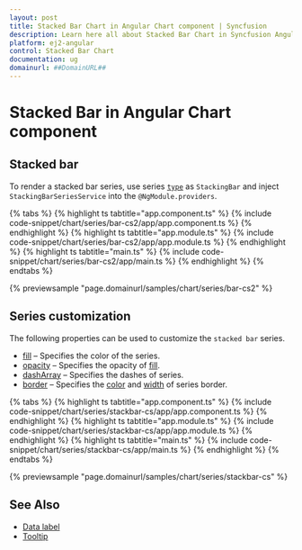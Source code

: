 ```yaml
---
layout: post
title: Stacked Bar Chart in Angular Chart component | Syncfusion
description: Learn here all about Stacked Bar Chart in Syncfusion Angular Chart component of Syncfusion Essential JS 2 and more.
platform: ej2-angular
control: Stacked Bar Chart
documentation: ug
domainurl: ##DomainURL##
---
```

# Stacked Bar in Angular Chart component

## Stacked bar

To render a stacked bar series, use series [`type`](https://ej2.syncfusion.com/angular/documentation/api/chart/seriesDirective/#type) as `StackingBar` and inject `StackingBarSeriesService` into the `@NgModule.providers`.

{% tabs %}
{% highlight ts tabtitle="app.component.ts" %}
{% include code-snippet/chart/series/bar-cs2/app/app.component.ts %}
{% endhighlight %}
{% highlight ts tabtitle="app.module.ts" %}
{% include code-snippet/chart/series/bar-cs2/app/app.module.ts %}
{% endhighlight %}
{% highlight ts tabtitle="main.ts" %}
{% include code-snippet/chart/series/bar-cs2/app/main.ts %}
{% endhighlight %}
{% endtabs %}

{% previewsample "page.domainurl/samples/chart/series/bar-cs2" %}

## Series customization

The following properties can be used to customize the `stacked bar` series.

* [fill](https://ej2.syncfusion.com/angular/documentation/api/chart/seriesModel/#fill) – Specifies the color of the series.
* [opacity](https://ej2.syncfusion.com/angular/documentation/api/chart/seriesModel/#opacity) – Specifies the opacity of [fill](https://ej2.syncfusion.com/angular/documentation/api/chart/seriesModel/#fill).
* [dashArray](https://ej2.syncfusion.com/angular/documentation/api/chart/seriesModel/#dasharray) – Specifies the dashes of series.
* [border](https://ej2.syncfusion.com/angular/documentation/api/chart/borderModel/#properties) – Specifies the [color](https://ej2.syncfusion.com/angular/documentation/api/chart/borderModel/#color) and [width](https://ej2.syncfusion.com/angular/documentation/api/chart/borderModel/#width) of series border.

{% tabs %}
{% highlight ts tabtitle="app.component.ts" %}
{% include code-snippet/chart/series/stackbar-cs/app/app.component.ts %}
{% endhighlight %}
{% highlight ts tabtitle="app.module.ts" %}
{% include code-snippet/chart/series/stackbar-cs/app/app.module.ts %}
{% endhighlight %}
{% highlight ts tabtitle="main.ts" %}
{% include code-snippet/chart/series/stackbar-cs/app/main.ts %}
{% endhighlight %}
{% endtabs %}

{% previewsample "page.domainurl/samples/chart/series/stackbar-cs" %}

## See Also

* [Data label](../data-labels/)
* [Tooltip](../tool-tip/)
